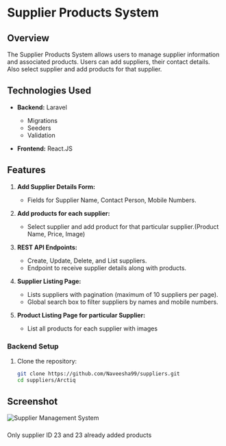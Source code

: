 # Supplier Products System

## Overview

The Supplier Products System allows users to manage supplier information and associated products. Users can add suppliers, their contact details. Also select supplier and add products for that supplier.

## Technologies Used

- **Backend:** Laravel
  - Migrations
  - Seeders
  - Validation

- **Frontend:** React.JS

## Features

1. **Add Supplier Details Form:**
   - Fields for Supplier Name, Contact Person, Mobile Numbers.

2. **Add products for each supplier:**
   - Select supplier and add product for that particular supplier.(Product Name, Price, Image)

3. **REST API Endpoints:**
   - Create, Update, Delete, and List suppliers.
   - Endpoint to receive supplier details along with products.

4. **Supplier Listing Page:**
   - Lists suppliers with pagination (maximum of 10 suppliers per page).
   - Global search box to filter suppliers by names and mobile numbers.

5. **Product Listing Page for particular Supplier:**
   - List all products for each supplier with images


### Backend Setup

1. Clone the repository:

   ```bash
   git clone https://github.com/Naveesha99/suppliers.git
   cd suppliers/Arctiq

## Screenshot
![Supplier Management System](images/product.png)

###

Only supplier ID 23 and 23 already added products